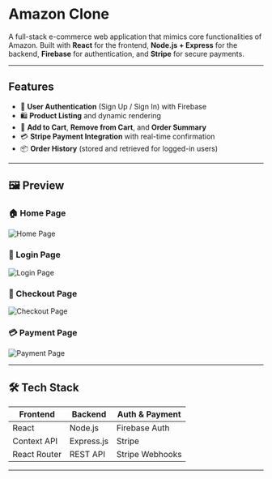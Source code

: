 # Amazon Clone

A full-stack e-commerce web application that mimics core functionalities of Amazon. Built with **React** for the frontend, **Node.js + Express** for the backend, **Firebase** for authentication, and **Stripe** for secure payments.

---

## Features

- 🔐 **User Authentication** (Sign Up / Sign In) with Firebase
- 🛍️ **Product Listing** and dynamic rendering
- 🛒 **Add to Cart**, **Remove from Cart**, and **Order Summary**
- 💳 **Stripe Payment Integration** with real-time confirmation
- 📦 **Order History** (stored and retrieved for logged-in users)

---

## 🖼️ Preview

### 🏠 Home Page
![Home Page](./src/screenshots/home.png)

### 🔐 Login Page
![Login Page](./src/screenshots/login.png)

### 🛒 Checkout Page
![Checkout Page](./src/screenshots/checkout.png)

### 💳 Payment Page
![Payment Page](./src/screenshots/payment.png)

---

## 🛠️ Tech Stack

| Frontend | Backend | Auth & Payment |
|----------|---------|----------------|
| React    | Node.js | Firebase Auth  |
| Context API | Express.js | Stripe |
| React Router | REST API | Stripe Webhooks |

---





